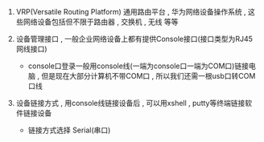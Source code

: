 1. VRP(Versatile Routing Platform) 通用路由平台 , 华为网络设备操作系统 , 这些网络设备包括但不限于路由器 , 交换机 , 无线 等等

2. 设备管理接口 , 一般企业网络设备上都有提供Console接口(接口类型为RJ45网线接口)
	- console口登录一般用console线(一端为console口一端为COM口)链接电脑 , 但是现在大部分计算机不带COM口 , 所以我们还需一根usb口转COM口线 

3. 设备链接方式 , 用console线链接设备后 , 可以用xshell , putty等终端链接软件链接设备
	- 链接方式选择 Serial(串口)
